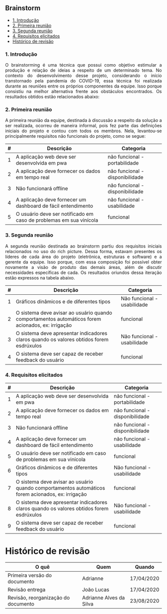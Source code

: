 ## Brainstorm

- [1. Introdução](#_1-introdução)
- [2. Primeira reunião](#_2-primeira-reunião)
- [3. Segunda reunião](#_3-segunda-reunião)
- [4. Requisitos elicitados](#_4-requisitos-elicitados)
- [ Histórico de revisão](#_histórico-de-revisão)

### 1. Introdução 

<p align="justify">O brainstorming é uma técnica que possui como objetivo estimular a produção e relação de ideias a respeito de um determinado tema. No contexto do desenvolvimento desse projeto, considerando o início transtornado pela pandemia do COVID-19, essa técnica foi realizada durante as reuniões entre os próprios componentes da equipe. Isso porque consistiu na melhor alternativa frente aos obstáculos encontrados. Os resultados obtidos estão relacionados abaixo:

### 2. Primeira reunião

<p align="justify">A primeira reunião da equipe, destinada à discussão a respeito da solução a ser realizada, ocorreu de maneira informal, pois fez parte das definições iniciais do projeto e contou com todos os membros. Nela, levantou-se principalmente requisitos não funcionais do projeto, como se segue:

|  # | Descrição  | Categoria |
|---|---|---|
| 1 | A aplicação web deve ser desenvolvida em pwa | não funcional - portabilidade|
| 2 | A aplicação deve fornecer os dados em tempo real | não funcional - disponibilidade |
| 3 | Não funcionará offline | não funcional - disponibilidade |
| 4 | A aplicação deve fornecer um dashboard de fácil entendimento | não funcional - usabilidade |
| 5 | O usuário deve ser notificado em caso de problemas em sua vinícola | funcional |

### 3. Segunda reunião

<p align="justify">A segunda reunião destinada ao brainstorm partiu dos requisitos iniciais relacionados no uso do rich picture. Dessa forma, estavam presentes os líderes de cada área do projeto (eletrônica, estruturas e software) e a gerente da equipe. Isso porque, com essa composição foi possível obter novamente a visão de produto das demais áreas, além de discutir necessidades específicas de cada. Os resultados oriundos dessa iteração estão expressos na tabela abaixo.

|  # | Descrição  | Categoria |
|---|---|---|
| 1 | Gráficos dinâmicos e de diferentes tipos | Não funcional - usabilidade |
| 2 | O sistema deve avisar ao usuário quando comportamentos automáticos forem acionados, ex: irrigação | funcional |
| 3 | O sistema deve apresentar indicadores claros quando os valores obtidos forem esdrúxulos | Não funcional - usabilidade |
| 4 | O sistema deve ser capaz de receber feedback do usuário | funcional|

### 4. Requisitos elicitados

|  # | Descrição  | Categoria |
|---|---|---|
| 1 | A aplicação web deve ser desenvolvida em pwa | não funcional - portabilidade|
| 2 | A aplicação deve fornecer os dados em tempo real | não funcional - disponibilidade |
| 3 | Não funcionará offline | não funcional - disponibilidade |
| 4 | A aplicação deve fornecer um dashboard de fácil entendimento | não funcional - usabilidade |
| 5 | O usuário deve ser notificado em caso de problemas em sua vinícola | funcional |
| 6 | Gráficos dinâmicos e de diferentes tipos | Não funcional - usabilidade |
| 7 | O sistema deve avisar ao usuário quando comportamentos automáticos forem acionados, ex: irrigação | funcional |
| 8 | O sistema deve apresentar indicadores claros quando os valores obtidos forem esdrúxulos | Não funcional - usabilidade |
| 9 | O sistema deve ser capaz de receber feedback do usuário | funcional|

# Histórico de revisão

| O quê | Quem  | Quando |
| - | - | - |
|  Primeira versão do documento | Adrianne | 17/04/2020 |
| Revisão entrega| João Lucas | 17/04/2020 |
| Revisão, reorganização do documento | Adrianne Alves da Silva | 23/08/2020